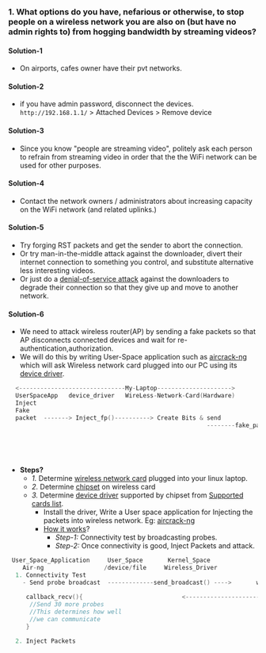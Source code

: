 ### 1. What options do you have, nefarious or otherwise, to stop people on a wireless network you are also on (but have no admin rights to) from hogging bandwidth by streaming videos?
#### Solution-1
- On airports, cafes owner have their pvt networks.

#### Solution-2
- if you have admin password, disconnect the devices. `http://192.168.1.1/` > Attached Devices > Remove device

#### Solution-3
- Since you know "people are streaming video", politely ask each person to refrain from streaming video in order that the the WiFi network can be used for other purposes.

#### Solution-4
- Contact the network owners / administrators about increasing capacity on the WiFi network (and related uplinks.)

#### Solution-5
- Try forging RST packets and get the sender to abort the connection. 
- Or try man-in-the-middle attack against the downloader, divert their internet connection to something you control, and substitute alternative less interesting videos.
- Or just do a [denial-of-service attack](https://sites.google.com/site/amitinterviewpreparation/networking/layer3/security) against the downloaders to degrade their connection so that they give up and move to another network.

#### Solution-6
- We need to attack wireless router(AP) by sending a fake packets so that AP disconnects connected devices and wait for re-authentication,authorization.
- We will do this by writing User-Space application such as [aircrack-ng](https://www.aircrack-ng.org/) which will ask Wireless network card plugged into our PC using its [device driver](/Device_Drivers/Linux).
```c
  <------------------------------My-Laptop--------------------->
  UserSpaceApp   device_driver   WireLess-Network-Card(Hardware)
  Inject 
  Fake
  packet  -------> Inject_fp()----------> Create Bits & send
                                                        --------fake_packet---->   Wireless_Network   Router(AP)
                                                                                                     Cuts channel with all users
                                                                                                     Re-authenticate
                                                                                                     Re-authorize
                  
```
- **Steps?**
  - *1.* Determine [wireless network card](Wireless_Network/Wireless_Network_card.md) plugged into your linux laptop.
  - *2.* Determine [chipset](Wireless_Network/Wireless_Network_card.md) on wireless card
  - *3.* Determine [device driver](/Device_Drivers/Linux) supported by chipset from [Supported cards list](https://wireless.wiki.kernel.org/en/users/drivers).
    - Install the driver, Write a User space application for Injecting the packets into wireless network. Eg: [aircrack-ng](https://www.aircrack-ng.org/)
    - [How it works](https://www.aircrack-ng.org/doku.php?id=injection_test)?
      - *Step-1:* Connectivity test by broadcasting probes.
      - *Step-2:* Once connectivity is good, Inject Packets and attack.
```c
 User_Space_Application     User_Space       Kernel_Space    
    Air-ng                 /device/file     Wireless_Driver
  1. Connectivity Test
    - Send probe broadcast  -------------send_broadcast() ---->       wireless network  ---> Access_Point
                                                                                                 Router
     callback_recv(){                            <-----------------------ACK----------------------
      //Send 30 more probes
      //This determines how well
      //we can communicate
     }      

  2. Inject Packets
```

